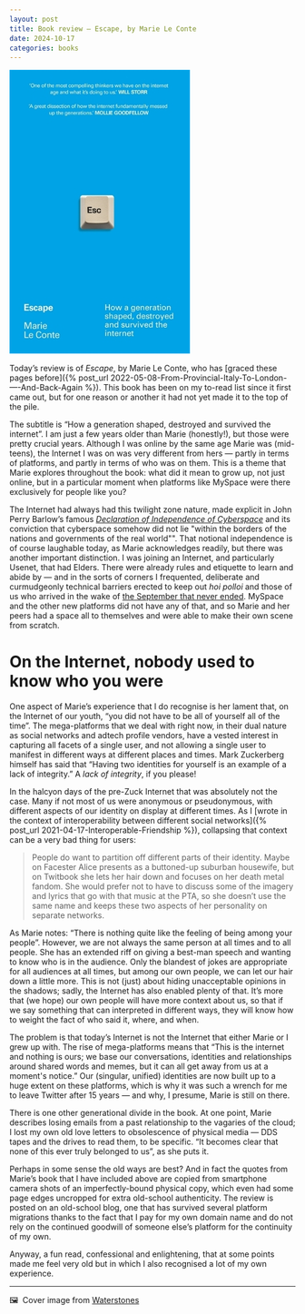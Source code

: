 ```yaml
---
layout: post
title: Book review — Escape, by Marie Le Conte
date: 2024-10-17
categories: books
---
```


![](/images/escape-cover.jpg)

Today’s review is of *Escape*, by Marie Le Conte, who has [graced these pages before]({% post_url 2022-05-08-From-Provincial-Italy-To-London-—-And-Back-Again %}). This book has been on my to-read list since it first came out, but for one reason or another it had not yet made it to the top of the pile.

The subtitle is “How a generation shaped, destroyed and survived the internet”. I am just a few years older than Marie (honestly!), but those were pretty crucial years. Although I was online by the same age Marie was (mid-teens), the Internet I was on was very different from hers — partly in terms of platforms, and partly in terms of who was on them. This is a theme that Marie explores throughout the book: what did it mean to grow up, not just online, but in a particular moment when platforms like MySpace were there exclusively for people like you?

The Internet had always had this twilight zone nature, made explicit in John Perry Barlow’s famous *[Declaration of Independence of Cyberspace](https://www.eff.org/cyberspace-independence)* and its conviction that cyberspace somehow did not lie "within the borders of the nations and governments of the real world"". That notional independence is of course laughable today, as Marie acknowledges readily, but there was another important distinction. I was joining an Internet, and particularly Usenet, that had Elders. There were already rules and etiquette to learn and abide by — and in the sorts of corners I frequented, deliberate and curmudgeonly technical barriers erected to keep out *hoi polloi* and those of us who arrived in the wake of [the September that never ended](https://en.wikipedia.org/wiki/Eternal_September). MySpace and the other new platforms did not have any of that, and so Marie and her peers had a space all to themselves and were able to make their own scene from scratch. 

# On the Internet, nobody used to know who you were

One aspect of Marie’s experience that I do recognise is her lament that, on the Internet of our youth, “you did not have to be all of yourself all of the time”. The mega-platforms that we deal with right now, in their dual nature as social networks and adtech profile vendors, have a vested interest in capturing all facets of a single user, and not allowing a single user to manifest in different ways at different places and times. Mark Zuckerberg himself has said that “Having two identities for yourself is an example of a lack of integrity.” A *lack of integrity*, if you please!

In the halcyon days of the pre-Zuck Internet that was absolutely not the case. Many if not most of us were anonymous or pseudonymous, with different aspects of our identity on display at different times. As I [wrote in the context of interoperability between different social networks]({% post_url 2021-04-17-Interoperable-Friendship %}), collapsing that context can be a very bad thing for users:

> People do want to partition off different parts of their identity. Maybe on Facester Alice presents as a buttoned-up suburban housewife, but on Twitbook she lets her hair down and focuses on her death metal fandom. She would prefer not to have to discuss some of the imagery and lyrics that go with that music at the PTA, so she doesn’t use the same name and keeps these two aspects of her personality on separate networks.

As Marie notes: “There is nothing quite like the feeling of being among your people”. However, we are not always the same person at all times and to all people. She has an extended riff on giving a best-man speech and wanting to know who is in the audience. Only the blandest of jokes are appropriate for all audiences at all times, but among our own people, we can let our hair down a little more. This is not (just) about hiding unacceptable opinions in the shadows; sadly, the Internet has also enabled plenty of that. It’s more that (we hope) our own people will have more context about us, so that if we say something that can interpreted in different ways, they will know how to weight the fact of who said it, where, and when. 

The problem is that today’s Internet is not the Internet that either Marie or I grew up with. The rise of mega-platforms means that “This is the internet and nothing is ours; we base our conversations, identities and relationships around shared words and memes, but it can all get away from us at a moment's notice.” Our (singular, unified) identities are now built up to a huge extent on these platforms, which is why it was such a wrench for me to leave Twitter after 15 years — and why, I presume, Marie is still on there. 

There is one other generational divide in the book. At one point, Marie describes losing emails from a past relationship to the vagaries of the cloud; I lost my own old love letters to obsolescence of physical media — DDS tapes and the drives to read them, to be specific. “It becomes clear that none of this ever truly belonged to us”, as she puts it. 

Perhaps in some sense the old ways are best? And in fact the quotes from Marie’s book that I have included above are copied from smartphone camera shots of an imperfectly-bound physical copy, which even had some page edges uncropped for extra old-school authenticity. The review is posted on an old-school blog, one that has survived several platform migrations thanks to the fact that I pay for my own domain name and do not rely on the continued goodwill of someone else’s platform for the continuity of my own. 

Anyway, a fun read, confessional and enlightening, that at some points made me feel very old but in which I also recognised a lot of my own experience.

***

🖼️  Cover image from [Waterstones](https://www.waterstones.com/book/escape/marie-le-conte/9781788705363)